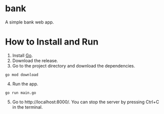 # bank
A simple bank web app.

# How to Install and Run
1. Install [Go](https://go.dev/).
2. Download the release.
3. Go to the project directory and download the dependencies.
```
go mod download
```
4. Run the app.
```
go run main.go
```
5. Go to http://localhost:8000/. You can stop the server by pressing Ctrl+C in the terminal.

